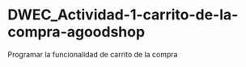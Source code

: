 # DWEC_Actividad-1-carrito-de-la-compra-agoodshop
Programar la funcionalidad de carrito de la compra
